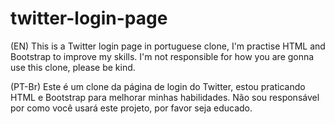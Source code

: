 # twitter-login-page
(EN) This is a Twitter login page in portuguese clone, I'm practise HTML and Bootstrap to improve my skills.
I'm not responsible for how you are gonna use this clone, please be kind.

(PT-Br) Este é um clone da página de login do Twitter, estou praticando HTML e Bootstrap para melhorar minhas habilidades.
Não sou responsável por como você usará este projeto, por favor seja educado.